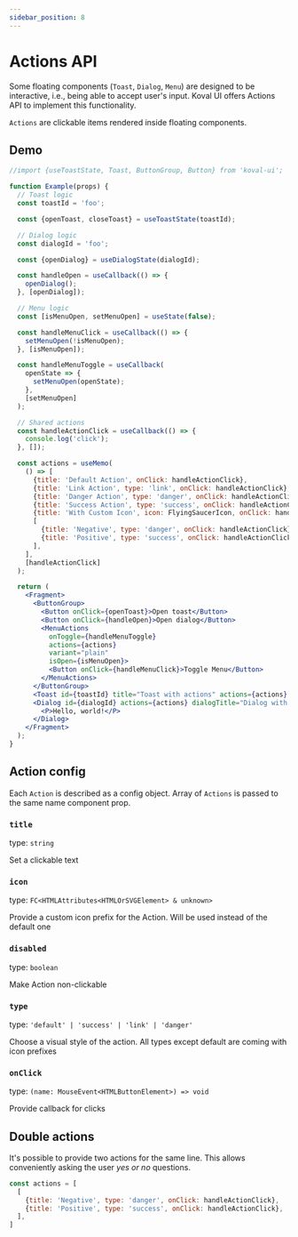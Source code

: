 ```yaml
---
sidebar_position: 8
---
```


# Actions API

Some floating components (`Toast`, `Dialog`, `Menu`) are designed to be interactive, i.e., being able to accept user's input. Koval UI offers Actions API to implement this functionality.

`Actions` are clickable items rendered inside floating components.

## Demo

```jsx live
//import {useToastState, Toast, ButtonGroup, Button} from 'koval-ui';

function Example(props) {
  // Toast logic
  const toastId = 'foo';

  const {openToast, closeToast} = useToastState(toastId);

  // Dialog logic
  const dialogId = 'foo';

  const {openDialog} = useDialogState(dialogId);

  const handleOpen = useCallback(() => {
    openDialog();
  }, [openDialog]);

  // Menu logic
  const [isMenuOpen, setMenuOpen] = useState(false);

  const handleMenuClick = useCallback(() => {
    setMenuOpen(!isMenuOpen);
  }, [isMenuOpen]);

  const handleMenuToggle = useCallback(
    openState => {
      setMenuOpen(openState);
    },
    [setMenuOpen]
  );

  // Shared actions
  const handleActionClick = useCallback(() => {
    console.log('click');
  }, []);

  const actions = useMemo(
    () => [
      {title: 'Default Action', onClick: handleActionClick},
      {title: 'Link Action', type: 'link', onClick: handleActionClick},
      {title: 'Danger Action', type: 'danger', onClick: handleActionClick},
      {title: 'Success Action', type: 'success', onClick: handleActionClick},
      {title: 'With Custom Icon', icon: FlyingSaucerIcon, onClick: handleActionClick},
      [
        {title: 'Negative', type: 'danger', onClick: handleActionClick},
        {title: 'Positive', type: 'success', onClick: handleActionClick},
      ],
    ],
    [handleActionClick]
  );

  return (
    <Fragment>
      <ButtonGroup>
        <Button onClick={openToast}>Open toast</Button>
        <Button onClick={handleOpen}>Open dialog</Button>
        <MenuActions
          onToggle={handleMenuToggle}
          actions={actions}
          variant="plain"
          isOpen={isMenuOpen}>
          <Button onClick={handleMenuClick}>Toggle Menu</Button>
        </MenuActions>
      </ButtonGroup>
      <Toast id={toastId} title="Toast with actions" actions={actions} />
      <Dialog id={dialogId} actions={actions} dialogTitle="Dialog with actions">
        <P>Hello, world!</P>
      </Dialog>
    </Fragment>
  );
}
```

## Action config

Each `Action` is described as a config object. Array of `Actions` is passed to the same name component prop.

### `title`

type: `string`

Set a clickable text

### `icon`

type: `FC<HTMLAttributes<HTMLOrSVGElement> & unknown>`

Provide a custom icon prefix for the Action. Will be used instead of the default one

### `disabled`

type: `boolean`

Make Action non-clickable

### `type`

type: `'default' | 'success' | 'link' | 'danger'`

Choose a visual style of the action. All types except default are coming with icon prefixes

### `onClick`

type: `(name: MouseEvent<HTMLButtonElement>) => void`

Provide callback for clicks

## Double actions

It's possible to provide two actions for the same line.
This allows conveniently asking the user _yes or no_ questions.

```jsx
const actions = [
  [
    {title: 'Negative', type: 'danger', onClick: handleActionClick},
    {title: 'Positive', type: 'success', onClick: handleActionClick},
  ],
]
```
